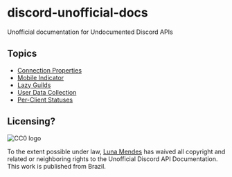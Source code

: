 # discord-unofficial-docs

Unofficial documentation for Undocumented Discord APIs

## Topics

 - [Connection Properties](/connection_properties)
 - [Mobile Indicator](/mobile_indicator)
 - [Lazy Guilds](/lazy_guilds)
 - [User Data Collection](/science)
 - [Per-Client Statuses](per-client_status)

## Licensing?

![CC0 logo](https://i.creativecommons.org/p/zero/1.0/88x31.png)

To the extent possible under law, [Luna Mendes](https://l4.pm) has waived all
copyright and related or neighboring rights to the Unofficial Discord API
Documentation. This work is published from Brazil.
